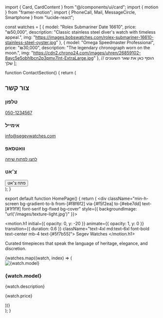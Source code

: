 import { Card, CardContent } from "@/components/ui/card";
import { motion } from "framer-motion";
import { PhoneCall, Mail, MessageCircle, Smartphone } from "lucide-react";

const watches = [
  {
    model: "Rolex Submariner Date 16610",
    price: "₪50,000",
    description: "Classic stainless steel diver's watch with timeless appeal.",
    img: "https://images.bobswatches.com/rolex-submariner-16610-stainless-steel-oyster.jpg"
  },
  {
    model: "Omega Speedmaster Professional",
    price: "₪30,000",
    description: "The legendary chronograph worn on the moon.",
    img: "https://cdn2.chrono24.com/images/uhren/26859102-8ayc5e5obhlbcn2p3pmv7lnt-ExtraLarge.jpg"
  },
  // הוסף כאן את שאר השעונים שלך
];

function ContactSection() {
  return (
    <section className="max-w-5xl mx-auto mt-16 mb-10 px-4">
      <h2 className="text-3xl font-bold mb-10 text-center text-[#5f7b55]">צור קשר</h2>
      <div className="grid grid-cols-2 md:grid-cols-4 gap-6">
        <div className="flex flex-col items-center p-6 bg-white border-4 border-[#d4b167] rounded-xl shadow-lg hover:shadow-[#e8d6a3] transition cursor-pointer">
          <PhoneCall className="text-[#b79c67] w-14 h-14 mb-4" />
          <h3 className="text-xl font-semibold text-[#3e503c] mb-2">טלפון</h3>
          <a href="tel:+972501234567" className="text-[#3e503c] hover:underline">050-1234567</a>
        </div>
        <div className="flex flex-col items-center p-6 bg-white border-4 border-[#d4b167] rounded-xl shadow-lg hover:shadow-[#e8d6a3] transition cursor-pointer">
          <Mail className="text-[#b79c67] w-14 h-14 mb-4" />
          <h3 className="text-xl font-semibold text-[#3e503c] mb-2">אימייל</h3>
          <a href="mailto:info@segevwatches.com" className="text-[#3e503c] hover:underline">info@segevwatches.com</a>
        </div>
        <div className="flex flex-col items-center p-6 bg-white border-4 border-[#d4b167] rounded-xl shadow-lg hover:shadow-[#e8d6a3] transition cursor-pointer">
          <Smartphone className="text-[#b79c67] w-14 h-14 mb-4" />
          <h3 className="text-xl font-semibold text-[#3e503c] mb-2">וואטסאפ</h3>
          <a href="https://wa.me/972501234567" target="_blank" rel="noreferrer" className="text-[#3e503c] hover:underline">לחצו לפתוח שיחה</a>
        </div>
        <div className="flex flex-col items-center p-6 bg-white border-4 border-[#d4b167] rounded-xl shadow-lg hover:shadow-[#e8d6a3] transition cursor-pointer">
          <MessageCircle className="text-[#b79c67] w-14 h-14 mb-4" />
          <h3 className="text-xl font-semibold text-[#3e503c] mb-2">צ׳אט</h3>
          <button className="px-6 py-2 border border-[#b79c67] rounded-md text-[#3e503c] hover:bg-[#b79c67] hover:text-white transition">פתח צ׳אט</button>
        </div>
      </div>
    </section>
  );
}

export default function HomePage() {
  return (
    <div className="min-h-screen bg-gradient-to-b from-[#f8f6f2] via-[#f5f2ea] to-[#ebe7dd] text-[#1f1f1f] font-serif bg-fixed bg-cover" style={{ backgroundImage: "url('/images/texture-light.jpg')" }}>
      <div className="backdrop-blur-sm bg-white/60 max-w-7xl mx-auto py-20 px-4">
        <motion.h1 initial={{ opacity: 0, y: -20 }} animate={{ opacity: 1, y: 0 }} transition={{ duration: 0.6 }} className="text-4xl md:text-6xl font-bold text-center mb-4 text-[#5f7b55]">
          Segev Watches
        </motion.h1>
        <p className="text-center text-lg md:text-xl text-[#5a5a5a] mb-12">Curated timepieces that speak the language of heritage, elegance, and discretion.</p>
        <div className="grid md:grid-cols-3 gap-8 mb-20">
          {watches.map((watch, index) => (
            <Card key={index} className="rounded-2xl shadow-lg bg-white border border-[#e6e4da]">
              <CardContent className="p-6">
                <div className="bg-white border-2 border-[#d4b167] rounded-xl overflow-hidden mb-4 h-52 flex items-center justify-center shadow-md shadow-[#e8d6a3]">
                  <img src={watch.img} alt={watch.model} className="max-h-full object-contain transition-transform duration-300 hover:scale-105" />
                </div>
                <h3 className="text-xl font-semibold text-[#3e503c] mb-1">{watch.model}</h3>
                <p className="text-sm text-gray-600 mb-2">{watch.description}</p>
                <p className="text-md font-medium text-[#b79c67]">{watch.price}</p>
              </CardContent>
            </Card>
          ))}
        </div>
        <ContactSection />
      </div>
    </div>
  );
}

